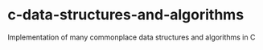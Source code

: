 # c-data-structures-and-algorithms
Implementation of many commonplace data structures and algorithms in C
